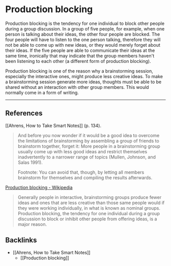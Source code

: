 # Production blocking
Production blocking is the tendency for one individual to block other people during a group discussion. In a group of five people, for example, when one person is talking about their ideas, the other four people are blocked. The four people will have to listen to the one person talking, therefore they will not be able to come up with new ideas, or they would merely forget about their ideas. If the five people are able to communicate their ideas at the same time, ironically that may indicate that the group members haven't been listening to each other (a different form of production blocking). 

Production blocking is one of the reason why a brainstorming session, especially the interactive ones, might produce less creative ideas. To make a brainstorming session generate more ideas, thoughts must be able to be shared without an interaction with other group members. This would normally come in a form of writing.

---
## References
[[Ahrens, How to Take Smart Notes]] (p. 134).
> And before you now wonder if it would be a good idea to overcome the limitations of brainstorming by assembling a group of friends to brainstorm together, forget it: More people in a brainstorming group usually come up with less good ideas and restrict themselves inadvertently to a narrower range of topics (Mullen, Johnson, and Salas 1991).  
>   
> Footnote: You can avoid that, though, by letting all members brainstorm for themselves and compiling the results afterwards.

[Production blocking - Wikipedia](https://en.wikipedia.org/wiki/Production_blocking)
> Generally people in interactive, brainstorming groups produce fewer ideas and ones that are less creative than those same people would if they were working individually, in what is known as nominal groups. Production blocking, the tendency for one individual during a group discussion to block or inhibit other people from offering ideas, is a major reason.

## Backlinks
* [[Ahrens, How to Take Smart Notes]]
	* [[Production blocking]]

<!-- #evergreen #creativity -->

<!-- {BearID:FBE2D4D6-7252-4987-8912-30E549A4CCD3-15065-0001BC9F89C145DF} -->
